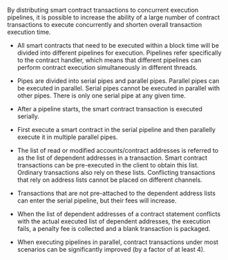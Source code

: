 By distributing smart contract transactions to concurrent execution pipelines, it is possible to increase the ability of a large number of contract transactions to execute concurrently and shorten overall transaction execution time.

* All smart contracts that need to be executed within a block time will be divided into different pipelines for execution. Pipelines refer specifically to the contract handler, which means that different pipelines can perform contract execution simultaneously in different threads.

* Pipes are divided into serial pipes and parallel pipes. Parallel pipes can be executed in parallel. Serial pipes cannot be executed in parallel with other pipes. There is only one serial pipe at any given time.

* After a pipeline starts, the smart contract transaction is executed serially.

* First execute a smart contract in the serial pipeline and then parallelly execute it in multiple parallel pipes.

* The list of read or modified accounts/contract addresses is referred to as the list of dependent addresses in a transaction. Smart contract transactions can be pre-executed in the client to obtain this list. Ordinary transactions also rely on these lists. Conflicting transactions that rely on address lists cannot be placed on different channels.

* Transactions that are not pre-attached to the dependent address lists can enter the serial pipeline, but their fees will increase.

* When the list of dependent addresses of a contract statement conflicts with the actual executed list of dependent addresses, the execution fails, a penalty fee is collected and a blank transaction is packaged.

* When executing pipelines in parallel, contract transactions under most scenarios can be significantly improved (by a factor of at least 4).
